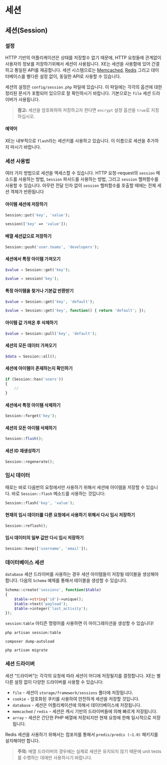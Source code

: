 # 세션

## 세션\(Session\)

### 설정

HTTP 기반의 어플리케이션은 상태를 저장할수 없기 때문에, HTTP 요청들에 관계없이 사용자의 정보를 저장하기위해서 세션이 사용됩니다. XE는 세션을 사용함에 있어 간결하고 통일된 API를 제공합니다. 세션 시스템으로는 [Memcached](http://memcached.org), [Redis](http://redis.io) 그리고 데이터베이스를 별다른 설정 없이, 동일한 API로 사용할 수 있습니다.

세션의 설정은 `config/session.php` 파일에 있습니다. 이 파일에는 각각의 옵션에 대한 정리된 문서가 포함되어 있으므로 잘 확인하시기 바랍니다. 기본으로는 `file` 세션 드라이버가 사용됩니다.

> **참고:** 세션을 암호화하여 저장하고자 한다면 `encrypt` 설정 옵션을 `true`로 지정하십시오.

#### 예약어

XE는 내부적으로 `flash`라는 세션키를 사용하고 있습니다. 이 이름으로 세션을 추가하지 마시기 바랍니다.

### 세션 사용법

여러 가지 방법으로 세션을 엑세스할 수 있습니다. HTTP 요청-request의 `session` 메소드를 사용하는 방법, `Session` 파사드를 사용하는 방법, 그리고 `session` 헬퍼함수를 사용할 수 있습니다. 아무런 전달 인자 없이 `session` 헬퍼함수를 호출할 때에는 전체 세션 객체가 반환됩니다

#### 아이템 세션에 저장하기

```php
Session::put('key', 'value');

session(['key' => 'value']);
```

#### 배열 세션값으로 저장하기

```php
Session::push('user.teams', 'developers');
```

#### 세션에서 특정 아이템 가져오기

```php
$value = Session::get('key');

$value = session('key');
```

#### 특정 아이템을 찾거나 기본값 반환받기

```php
$value = Session::get('key', 'default');

$value = Session::get('key', function() { return 'default'; });
```

#### 아이템 값 가져온 후 삭제하기

```php
$value = Session::pull('key', 'default');
```

#### 세션의 모든 데이터 가져오기

```php
$data = Session::all();
```

#### 세션에 아이템이 존재하는지 확인하기

```php
if (Session::has('users'))
{
    //
}
```

#### 세션에서 특정 아이템 삭제하기

```php
Session::forget('key');
```

#### 세션의 모든 아이템 삭제하기

```php
Session::flush();
```

#### 세션 ID 재생성하기

```php
Session::regenerate();
```

### 임시 데이터

때로는 바로 다음번의 요청에서만 사용하기 위해서 세션에 아이템을 저장할 수 있습니다. 바로 `Session::flash` 메소드를 사용하는 것입니다:

```php
Session::flash('key', 'value');
```

#### 현재의 임시 데이터를 다른 요청에서 사용하기 위해서 다시 임시 저장하기

```php
Session::reflash();
```

#### 임시 데이터의 일부 값만 다시 임시 저장하기

```php
Session::keep(['username', 'email']);
```

### 데이터베이스 세션

`database` 세션 드라이버를 사용하는 경우 세션 아이템들이 저장될 테이블을 생성해야 합니다. 다음의 `Schema` 예제를 통해서 테이블을 생성할 수 있습니다.

```php
Schema::create('sessions', function($table)
{
    $table->string('id')->unique();
    $table->text('payload');
    $table->integer('last_activity');
});
```

`session:table` 아티즌 명령어를 사용하면 이 마이그레이션을 생성할 수 있습니다!

```
php artisan session:table

composer dump-autoload

php artisan migrate
```

### 세션 드라이버

세션 “드라이버”는 각각의 요청에 따라 세션이 어디에 저장될지를 결정합니다. XE는 별다른 설정 없이 다양한 드라이버를 사용할 수 있습니다:

* `file` - 세션이 `storage/framework/sessions` 폴더에 저장됩니다.
* `cookie` - 암호화된 쿠키를 사용하여 안전하게 세션을 저장할 것입니다.
* `database` - 세션은 어플리케이션에 의해서 데이터베이스에 저장됩니다.
* `memcached` / `redis` - 세션은 캐시 기반의 드라이버들에 의해 빠르게 저장됩니다.
* `array` - 세션은 간단한 PHP 배열에 저장되지만 현재 요청에 한해 일시적으로 저장됩니다.

Redis 세션을 사용하기 위해서는 컴포저를 통해서 `predis/predis (~1.0)` 패키지를 설치해야만 합니다.

> **주의:** 배열 드라이버의 경우에는 실제로 세션은 유지되지 않기 때문에 unit tests를 수행하는 데에만 사용하시기 바랍니다.

